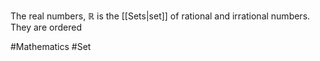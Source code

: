 The real numbers, $\mathbb{R}$ is the [[Sets|set]] of rational and irrational numbers. They are ordered

#Mathematics #Set